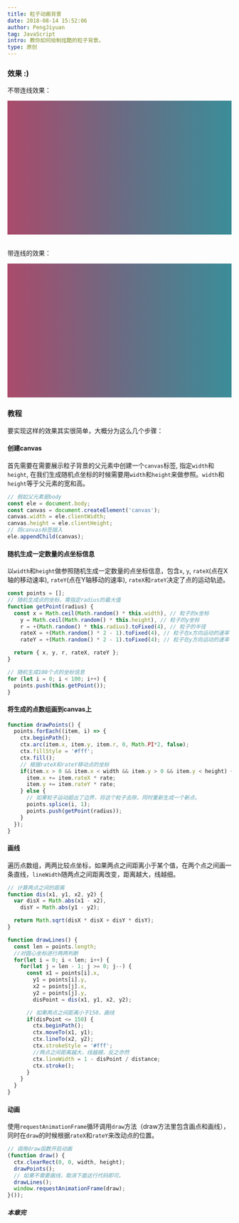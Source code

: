 ```yaml
---
title: 粒子动画背景
date: 2018-08-14 15:52:06
author: PengJiyuan
tag: JavaScript
intro: 教你如何绘制炫酷的粒子背景。
type: 原创
---
```


### 效果 :)

不带连线效果：

<div id="particle-demo" style="width: 100%;height: 300px;background: linear-gradient(to right, #aa4b6b, #6b6b83, #3b8d99);background: -webkit-linear-gradient(to right, #aa4b6b, #6b6b83, #3b8d99);"></div>
<script src="https://unpkg.com/particle-bg/lib/particle-bg.umd.min.js"></script>
<script>
  particleBg('#particle-demo', {
    line: false
  });
</script>

<br/>带连线的效果：<br/>

<div id="particle-demo2" style="width: 100%;height: 300px;background: linear-gradient(to right, #aa4b6b, #6b6b83, #3b8d99);background: -webkit-linear-gradient(to right, #aa4b6b, #6b6b83, #3b8d99);"></div>
<script>
  particleBg('#particle-demo2');
</script>

### 教程

要实现这样的效果其实很简单，大概分为这么几个步骤：

#### 创建canvas

首先需要在需要展示粒子背景的父元素中创建一个`canvas`标签, 指定`width`和`height`, 在我们生成随机点坐标的时候需要用`width`和`height`来做参照。`width`和`height`等于父元素的宽和高。

```javascript
// 假如父元素是body
const ele = document.body;
const canvas = document.createElement('canvas');
canvas.width = ele.clientWidth;
canvas.height = ele.clientHeight;
// 将canvas标签插入
ele.appendChild(canvas);
```

#### 随机生成一定数量的点坐标信息

以`width`和`height`做参照随机生成一定数量的点坐标信息，包含`x`, `y`, `rateX`(点在X轴的移动速率), `rateY`(点在Y轴移动的速率), `rateX`和`rateY`决定了点的运动轨迹。

```javascript
const points = [];
// 随机生成点的坐标，需指定radius的最大值
function getPoint(radius) {
  const x = Math.ceil(Math.random() * this.width), // 粒子的x坐标
    y = Math.ceil(Math.random() * this.height), // 粒子的y坐标
    r = +(Math.random() * this.radius).toFixed(4), // 粒子的半径
    rateX = +(Math.random() * 2 - 1).toFixed(4), // 粒子在x方向运动的速率
    rateY = +(Math.random() * 2 - 1).toFixed(4); // 粒子在y方向运动的速率

  return { x, y, r, rateX, rateY };
}

// 随机生成100个点的坐标信息
for (let i = 0; i < 100; i++) {
  points.push(this.getPoint());
}
```

#### 将生成的点数组画到canvas上

```javascript
function drawPoints() {
  points.forEach((item, i) => {
    ctx.beginPath();
    ctx.arc(item.x, item.y, item.r, 0, Math.PI*2, false);
    ctx.fillStyle = '#fff';
    ctx.fill();
    // 根据rateX和rateY移动点的坐标
    if(item.x > 0 && item.x < width && item.y > 0 && item.y < height) {
      item.x += item.rateX * rate;
      item.y += item.rateY * rate;
    } else {
      // 如果粒子运动超出了边界，将这个粒子去除，同时重新生成一个新点。
      points.splice(i, 1);
      points.push(getPoint(radius));
    }
  });
}
```

#### 画线

遍历点数组，两两比较点坐标，如果两点之间距离小于某个值，在两个点之间画一条直线，`lineWidth`随两点之间距离改变，距离越大，线越细。

```javascript
// 计算两点之间的距离
function dis(x1, y1, x2, y2) {
  var disX = Math.abs(x1 - x2),
    disY = Math.abs(y1 - y2);

  return Math.sqrt(disX * disX + disY * disY);
}

function drawLines() {
  const len = points.length;
  //对圆心坐标进行两两判断
  for(let i = 0; i < len; i++) {
    for(let j = len - 1; j >= 0; j--) {
      const x1 = points[i].x,
        y1 = points[i].y,
        x2 = points[j].x,
        y2 = points[j].y,
        disPoint = dis(x1, y1, x2, y2);

      // 如果两点之间距离小于150，画线
      if(disPoint <= 150) {
        ctx.beginPath();
        ctx.moveTo(x1, y1);
        ctx.lineTo(x2, y2);
        ctx.strokeStyle = '#fff';
        //两点之间距离越大，线越细，反之亦然
        ctx.lineWidth = 1 - disPoint / distance;
        ctx.stroke();
      }
    }
  }
}
```

#### 动画

使用`requestAnimationFrame`循环调用`draw`方法（draw方法里包含画点和画线），同时在`draw`的时候根据`rateX`和`rateY`来改动点的位置。

```javascript
// 调用draw函数开启动画
(function draw() {
  ctx.clearRect(0, 0, width, height);
  drawPoints();
  // 如果不需要画线，取消下面这行代码即可。
  drawLines();
  window.requestAnimationFrame(draw);
}());
```

##### 本章完
